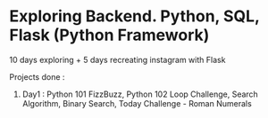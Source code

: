 # Exploring Backend. Python, SQL, Flask (Python Framework)

10 days exploring + 5 days recreating instagram with Flask

Projects done :

<ol>
    <li>Day1 : Python 101 FizzBuzz, Python 102 Loop Challenge, Search Algorithm, Binary Search, Today Challenge - Roman Numerals </li>


</ol>
